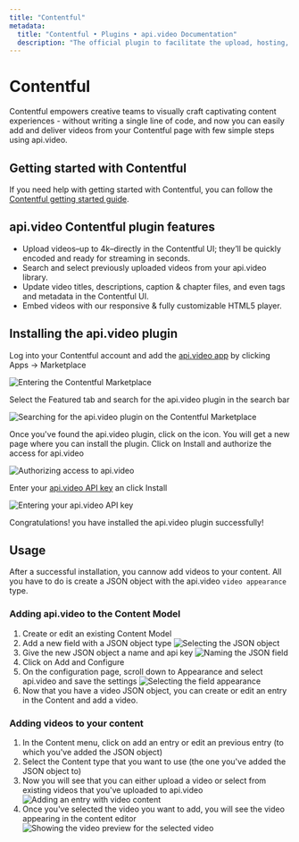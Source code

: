 ```yaml
---
title: "Contentful"
metadata: 
  title: "Contentful • Plugins • api.video Documentation"
  description: "The official plugin to facilitate the upload, hosting, and sharing of your videos in your Contentful applications."
---
```

# Contentful

Contentful empowers creative teams to visually craft captivating content experiences - without writing a single line of code, and now you can easily add and deliver videos from your Contentful page with few simple steps using api.video.

## Getting started with Contentful

If you need help with getting started with Contentful, you can follow the [Contentful getting started guide](https://www.contentful.com/help/contentful-101/).

## api.video Contentful plugin features

* Upload videos–up to 4k–directly in the Contentful UI; they’ll be quickly encoded and ready for streaming in seconds.
* Search and select previously uploaded videos from your api.video library.
* Update video titles, descriptions, caption & chapter files, and even tags and metadata in the Contentful UI.
* Embed videos with our responsive & fully customizable HTML5 player.

## Installing the api.video plugin

Log into your Contentful account and add the [api.video app](https://www.contentful.com/marketplace/app/api-video/) by clicking Apps -> Marketplace

![Entering the Contentful Marketplace](/_assets/nocode/contentful/contentful-marketplace.png)

Select the Featured tab and search for the api.video plugin in the search bar

![Searching for the api.video plugin on the Contentful Marketplace](/_assets/nocode/contentful/contentful-search.png)

Once you've found the api.video plugin, click on the icon. You will get a new page where you can install the plugin. Click on Install and authorize the access for api.video

![Authorizing access to api.video](/_assets/nocode/contentful/contentful-auth.png)

Enter your [api.video API key](https://docs.api.video/reference/authentication-guide#retrieve-your-apivideo-api-key) an click Install

![Entering your api.video API key](/_assets/nocode/contentful/contentful-apikey.png)

Congratulations! you have installed the api.video plugin successfully!

## Usage

After a successful installation, you cannow add videos to your content. All you have to do is create a JSON object with the api.video `video appearance` type.

### Adding api.video to the Content Model

1. Create or edit an existing Content Model
2. Add a new field with a JSON object type
![Selecting the JSON object](/_assets/nocode/contentful/contentful-select-object.png)
3. Give the new JSON object a name and api key 
![Naming the JSON field](/_assets/nocode/contentful/contentful-field-name.png)
4. Click on Add and Configure
5. On the configuration page, scroll down to Appearance and select api.video and save the settings
![Selecting the field appearance](/_assets/nocode/contentful/contentful-appearance.png)
6. Now that you have a video JSON object, you can create or edit an entry in the Content and add a video.

### Adding videos to your content

1. In the Content menu, click on add an entry or edit an previous entry (to which you've added the JSON object)
2. Select the Content type that you want to use (the one you've added the JSON object to)
3. Now you will see that you can either upload a video or select from existing videos that you've uploaded to api.video
![Adding an entry with video content](/_assets/nocode/contentful/contentful-new-entry.png)
4. Once you've selected the video you want to add, you will see the video appearing in the content editor
![Showing the video preview for the selected video](/_assets/nocode/contentful/contentful-selected-video.png)
